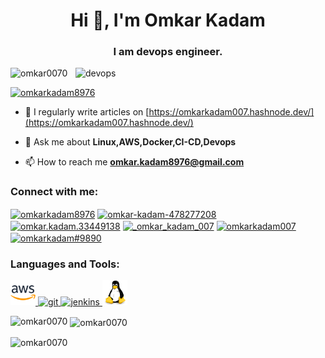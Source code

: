 <h1 align="center">Hi 👋, I'm Omkar Kadam</h1>
<h3 align="center">I am devops engineer.</h3>
<img align="right" width=400 alt="devops" src="https://user-images.githubusercontent.com/55389276/140866485-8fb1c876-9a8f-4d6a-98dc-08c4981eaf70.gif"

<p align="left"> <img src="https://komarev.com/ghpvc/?username=omkar0070&label=Profile%20views&color=0e75b6&style=flat" alt="omkar0070" /> </p>

<p align="left"> <a href="https://twitter.com/omkarkadam8976" target="blank"><img src="https://img.shields.io/twitter/follow/omkarkadam8976?logo=twitter&style=for-the-badge" alt="omkarkadam8976" /></a> </p>

 

- 📝 I regularly write articles on [https://omkarkadam007.hashnode.dev/](https://omkarkadam007.hashnode.dev/)

- 💬 Ask me about **Linux,AWS,Docker,CI-CD,Devops**

- 📫 How to reach me **omkar.kadam8976@gmail.com**

<h3 align="left">Connect with me:</h3>
<p align="left">
<a href="https://twitter.com/omkarkadam8976" target="blank"><img align="center" src="https://raw.githubusercontent.com/rahuldkjain/github-profile-readme-generator/master/src/images/icons/Social/twitter.svg" alt="omkarkadam8976" height="30" width="40" /></a>
<a href="https://linkedin.com/in/omkar-kadam-478277208" target="blank"><img align="center" src="https://raw.githubusercontent.com/rahuldkjain/github-profile-readme-generator/master/src/images/icons/Social/linked-in-alt.svg" alt="omkar-kadam-478277208" height="30" width="40" /></a>
<a href="https://fb.com/omkar.kadam.33449138" target="blank"><img align="center" src="https://raw.githubusercontent.com/rahuldkjain/github-profile-readme-generator/master/src/images/icons/Social/facebook.svg" alt="omkar.kadam.33449138" height="30" width="40" /></a>
<a href="https://instagram.com/_omkar_kadam_007" target="blank"><img align="center" src="https://raw.githubusercontent.com/rahuldkjain/github-profile-readme-generator/master/src/images/icons/Social/instagram.svg" alt="_omkar_kadam_007" height="30" width="40" /></a>
<a href="https://hashnode.com/omkarkadam007" target="blank"><img align="center" src="https://raw.githubusercontent.com/rahuldkjain/github-profile-readme-generator/master/src/images/icons/Social/hashnode.svg" alt="omkarkadam007" height="30" width="40" /></a>
<a href="https://discord.gg/omkarkadam#9890" target="blank"><img align="center" src="https://raw.githubusercontent.com/rahuldkjain/github-profile-readme-generator/master/src/images/icons/Social/discord.svg" alt="omkarkadam#9890" height="30" width="40" /></a>
</p>

<h3 align="left">Languages and Tools:</h3>
<p align="left"> <a href="https://aws.amazon.com" target="_blank" rel="noreferrer"> <img src="https://raw.githubusercontent.com/devicons/devicon/master/icons/amazonwebservices/amazonwebservices-original-wordmark.svg" alt="aws" width="40" height="40"/> </a> <a href="https://git-scm.com/" target="_blank" rel="noreferrer"> <img src="https://www.vectorlogo.zone/logos/git-scm/git-scm-icon.svg" alt="git" width="40" height="40"/> </a> <a href="https://www.jenkins.io" target="_blank" rel="noreferrer"> <img src="https://www.vectorlogo.zone/logos/jenkins/jenkins-icon.svg" alt="jenkins" width="40" height="40"/> </a> <a href="https://www.linux.org/" target="_blank" rel="noreferrer"> <img src="https://raw.githubusercontent.com/devicons/devicon/master/icons/linux/linux-original.svg" alt="linux" width="40" height="40"/> </a> </p>

<p><img align="left" src="https://github-readme-stats.vercel.app/api/top-langs?username=omkar0070&show_icons=true&locale=en&layout=compact" alt="omkar0070" /></p>

<p>&nbsp;<img align="center" src="https://github-readme-stats.vercel.app/api?username=omkar0070&show_icons=true&locale=en" alt="omkar0070" /></p>

<p><img align="center" src="https://github-readme-streak-stats.herokuapp.com/?user=omkar0070&" alt="omkar0070" /></p>
